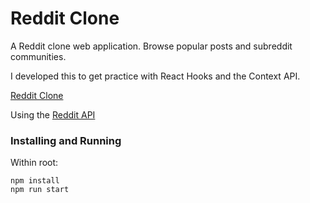 # Reddit Clone

A Reddit clone web application. Browse popular posts and subreddit communities.

I developed this to get practice with React Hooks and the Context API.

[Reddit Clone](https://reddit-clone.colingillespie.dev/)

Using the [Reddit API](https://reddit.com/dev/api)

### Installing and Running

Within root:

```
npm install
npm run start
```

